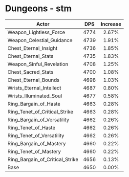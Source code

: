 # Dungeons - stm
| Actor | DPS | Increase |
|---|:---:|:---:|
|Weapon_Lightless_Force|4774|2.67%|
|Weapon_Celestial_Guidance|4739|1.91%|
|Chest_Eternal_Insight|4736|1.85%|
|Chest_Eternal_Stats|4735|1.83%|
|Weapon_Sinful_Revelation|4708|1.25%|
|Chest_Sacred_Stats|4700|1.08%|
|Chest_Eternal_Bounds|4698|1.03%|
|Wrists_Eternal_Intellect|4687|0.80%|
|Wrists_Illuminated_Soul|4677|0.58%|
|Ring_Bargain_of_Haste|4663|0.28%|
|Ring_Tenet_of_Critical_Strike|4663|0.28%|
|Ring_Bargain_of_Versatility|4662|0.26%|
|Ring_Tenet_of_Haste|4662|0.26%|
|Ring_Tenet_of_Versatility|4662|0.26%|
|Ring_Bargain_of_Mastery|4660|0.22%|
|Ring_Tenet_of_Mastery|4660|0.22%|
|Ring_Bargain_of_Critical_Strike|4656|0.13%|
|Base|4650|0.00%|
